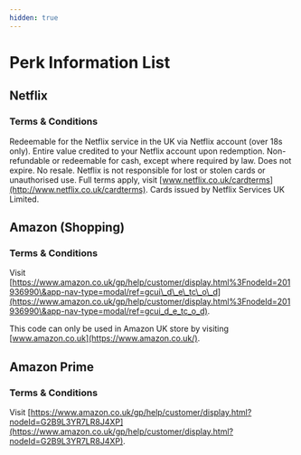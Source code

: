 ```yaml
---
hidden: true
---
```


# Perk Information List

## Netflix

### Terms & Conditions

Redeemable for the Netflix service in the UK via Netflix account (over 18s only). Entire value credited to your Netflix account upon redemption. Non-refundable or redeemable for cash, except where required by law. Does not expire. No resale. Netflix is not responsible for lost or stolen cards or unauthorised use. Full terms apply, visit [www.netflix.co.uk/cardterms](http://www.netflix.co.uk/cardterms). Cards issued by Netflix Services UK Limited.

## Amazon (Shopping)

### Terms & Conditions

Visit [https://www.amazon.co.uk/gp/help/customer/display.html%3FnodeId=201936990\&app-nav-type=modal/ref=gcui\_d\_e\_tc\_o\_d](https://www.amazon.co.uk/gp/help/customer/display.html%3FnodeId=201936990\&app-nav-type=modal/ref=gcui_d_e_tc_o_d).

This code can only be used in Amazon UK store by visiting [www.amazon.co.uk](https://www.amazon.co.uk/).

## Amazon Prime

### Terms & Conditions

Visit [https://www.amazon.co.uk/gp/help/customer/display.html?nodeId=G2B9L3YR7LR8J4XP](https://www.amazon.co.uk/gp/help/customer/display.html?nodeId=G2B9L3YR7LR8J4XP).
